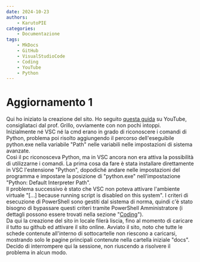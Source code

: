 ```yaml
---
date: 2024-10-23
authors:
    - KarutoPIE
categories:
    - Documentazione
tags:
    - MkDocs
    - GitHub
    - VisualStudioCode
    - Coding
    - YouTube
    - Python
---
```


# Aggiornamento 1

Qui ho iniziato la creazione del sito. <!-- more --> Ho seguito [questa guida](https://www.youtube.com/watch?v=DeZjkCtttss&ab_channel=ThomasWilde "Thomas Wilde: How to create a BEAUTIFUL documentation-blog website for FREE! | MkDocs Material") su YouTube, consigliataci dal prof. Grillo, ovviamente con non pochi intoppi.  
Inizialmente né VSC né la cmd erano in grado di riconoscere i comandi di Python, problema poi risolto aggiungendo il percorso dell'eseguibile python.exe nella variabile "Path" nelle variabili nelle impostazioni di sistema avanzate.  
Così il pc riconosceva Python, ma in VSC ancora non era attiva la possibilità di utilizzarne i comandi. La prima cosa da fare è stata installare direttamente in VSC l'estensione "Python", dopodiché andare nelle impostazioni del programma e impostare la posizione di "python.exe" nell'impostazione "Python: Default Interpreter Path".  
Il problema successivo è stato che VSC non poteva attivare l'ambiente virtuale "[...] because running script is disabled on this system". I criteri di esecuzione di PowerShell sono gestiti dal sistema di norma, quindi c'è stato bisogno di bypassare questi criteri tramite PowerShell Amministratore (i dettagli possono essere trovati nella sezione "[Coding](../../Coding/BypassPowerShellExecutionPolicy.md "Visual Studio Code Issues")").  
Da qui la creazione del sito in locale filerà liscia, fino al momento di caricare il tutto su github ed attivare il sito online. Avviato il sito, noto che tutte le schede contenute all'interno di sottocartelle non riescono a caricarsi, mostrando solo le pagine principali contenute nella cartella iniziale "docs". Decido di interrompere qui la sessione, non riuscendo a risolvere il problema in alcun modo.